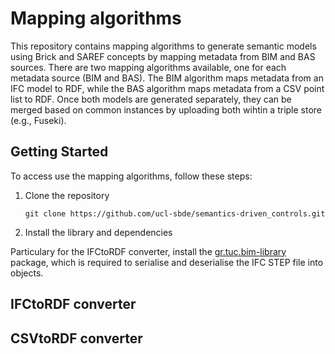 # Mapping algorithms

This repository contains mapping algorithms to generate semantic models using Brick and SAREF concepts by mapping metadata from BIM and BAS sources. There are two mapping algorithms available, one for each metadata source (BIM and BAS). The BIM algorithm maps metadata from an IFC model to RDF, while the BAS algorithm maps metadata from a CSV point list to RDF. Once both models are generated separately, they can be merged based on common instances by uploading both wihtin a triple store (e.g., Fuseki).    

## Getting Started 

To access use the mapping algorithms, follow these steps:

1. Clone the repository
   ``` 
   git clone https://github.com/ucl-sbde/semantics-driven_controls.git 
   ```

2. Install the library and dependencies

Particulary for the IFCtoRDF converter, install the [gr.tuc.bim-library](https://github.com/kyriakos-katsigarakis/openmetrics/packages/875264) package, which is required to serialise and deserialise the IFC STEP file into objects.

## IFCtoRDF converter

## CSVtoRDF converter
